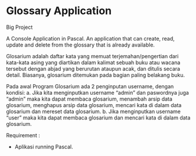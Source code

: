 # Glossary Application

Big Project 

A Console Application in Pascal. An application that can create, read, update and delete from the glossary that is already available.

Glosarium adalah daftar kata yang memuat terjemahan/pengertian dari kata-kata asing yang diartikan dalam kalimat sebuah buku atau wacana tersebut dengan abjad yang berurutan ataupun acak, dan ditulis secara detail. Biasanya, glosarium ditemukan pada bagian paling belakang buku.

Pada awal Program Glosarium ada 2 penginputan username, dengan kondisi:
a.	Jika kita menginputkan username “admin” dan paswordnya juga “admin” maka kita dapat membaca glosarium, menambah arsip data glosarium, menghapus arsip data glosarium, mencari kata di dalam data glosarium dan mereset data glosarium.
b.	Jika menginputkan username “user” maka kita dapat membaca glosarium dan mencari kata di dalam data glosarium.

Requirement :
- Aplikasi running Pascal.
